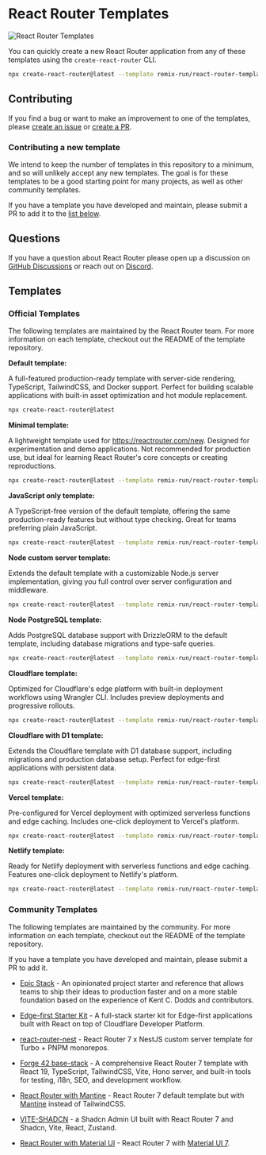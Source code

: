 # React Router Templates

![React Router Templates](./.assets/starter-kits-solid.png)

You can quickly create a new React Router application from any of these templates using the `create-react-router` CLI.

```bash
npx create-react-router@latest --template remix-run/react-router-templates/<template-name>
```

## Contributing

If you find a bug or want to make an improvement to one of the templates, please [create an issue](https://github.com/remix-run/react-router-templates/issues/new) or [create a PR](https://github.com/remix-run/react-router-templates/pulls).

### Contributing a new template

We intend to keep the number of templates in this repository to a minimum, and so will unlikely accept any new templates. The goal is for these templates to be a good starting point for many projects, as well as other community templates.

If you have a template you have developed and maintain, please submit a PR to add it to the [list below](#community-templates).

## Questions

If you have a question about React Router please open up a discussion on [GitHub Discussions](https://github.com/remix-run/react-router/discussions) or reach out on [Discord](https://rmx.as/discord).

## Templates

### Official Templates

The following templates are maintained by the React Router team. For more information on each template, checkout out the README of the template repository.

**Default template:**

A full-featured production-ready template with server-side rendering, TypeScript, TailwindCSS, and Docker support. Perfect for building scalable applications with built-in asset optimization and hot module replacement.

```bash
npx create-react-router@latest
```

**Minimal template:**

A lightweight template used for https://reactrouter.com/new. Designed for experimentation and demo applications. Not recommended for production use, but ideal for learning React Router's core concepts or creating reproductions.

```bash
npx create-react-router@latest --template remix-run/react-router-templates/minimal
```

**JavaScript only template:**

A TypeScript-free version of the default template, offering the same production-ready features but without type checking. Great for teams preferring plain JavaScript.

```bash
npx create-react-router@latest --template remix-run/react-router-templates/javascript
```

**Node custom server template:**

Extends the default template with a customizable Node.js server implementation, giving you full control over server configuration and middleware.

```bash
npx create-react-router@latest --template remix-run/react-router-templates/node-custom-server
```

**Node PostgreSQL template:**

Adds PostgreSQL database support with DrizzleORM to the default template, including database migrations and type-safe queries.

```bash
npx create-react-router@latest --template remix-run/react-router-templates/node-postgres
```

**Cloudflare template:**

Optimized for Cloudflare's edge platform with built-in deployment workflows using Wrangler CLI. Includes preview deployments and progressive rollouts.

```bash
npx create-react-router@latest --template remix-run/react-router-templates/cloudflare
```

**Cloudflare with D1 template:**

Extends the Cloudflare template with D1 database support, including migrations and production database setup. Perfect for edge-first applications with persistent data.

```bash
npx create-react-router@latest --template remix-run/react-router-templates/cloudflare-d1
```

**Vercel template:**

Pre-configured for Vercel deployment with optimized serverless functions and edge caching. Includes one-click deployment to Vercel's platform.

```bash
npx create-react-router@latest --template remix-run/react-router-templates/vercel
```

**Netlify template:**

Ready for Netlify deployment with serverless functions and edge caching. Features one-click deployment to Netlify's platform.

```bash
npx create-react-router@latest --template remix-run/react-router-templates/netlify
```

### Community Templates

The following templates are maintained by the community. For more information on each template, checkout out the README of the template repository.

If you have a template you have developed and maintain, please submit a PR to add it.

- [Epic Stack](https://github.com/epicweb-dev/epic-stack) - An opinionated project starter and reference that allows teams to ship their ideas to production faster and on a more stable foundation based on the experience of Kent C. Dodds and contributors.

- [Edge-first Starter Kit](https://github.com/edgefirst-dev/starter) - A full-stack starter kit for Edge-first applications built with React on top of Cloudflare Developer Platform.

- [react-router-nest](https://github.com/cbnsndwch/react-router-nest) - React Router 7 x NestJS custom server template for Turbo + PNPM monorepos.

- [Forge 42 base-stack](https://github.com/forge-42/base-stack) - A comprehensive React Router 7 template with React 19, TypeScript, TailwindCSS, Vite, Hono server, and built-in tools for testing, i18n, SEO, and development workflow.

- [React Router with Mantine](https://github.com/samui-build/react-router-mantine) - React Router 7 default template but with [Mantine](https://mantine.dev) instead of TailwindCSS.

- [VITE-SHADCN](https://github.com/yluiop123/vite-shadcn) - a Shadcn Admin UI built with React Router 7 and Shadcn, Vite, React, Zustand.
  
- [React Router with Material UI](https://github.com/mui/material-ui/tree/master/examples/material-ui-react-router-ts) - React Router 7 with [Material UI 7](https://mui.com/material-ui/getting-started/).

